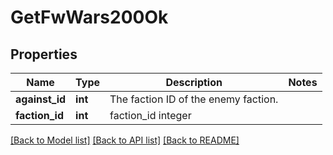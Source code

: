 # GetFwWars200Ok

## Properties
Name | Type | Description | Notes
------------ | ------------- | ------------- | -------------
**against_id** | **int** | The faction ID of the enemy faction. | 
**faction_id** | **int** | faction_id integer | 

[[Back to Model list]](../README.md#documentation-for-models) [[Back to API list]](../README.md#documentation-for-api-endpoints) [[Back to README]](../README.md)


